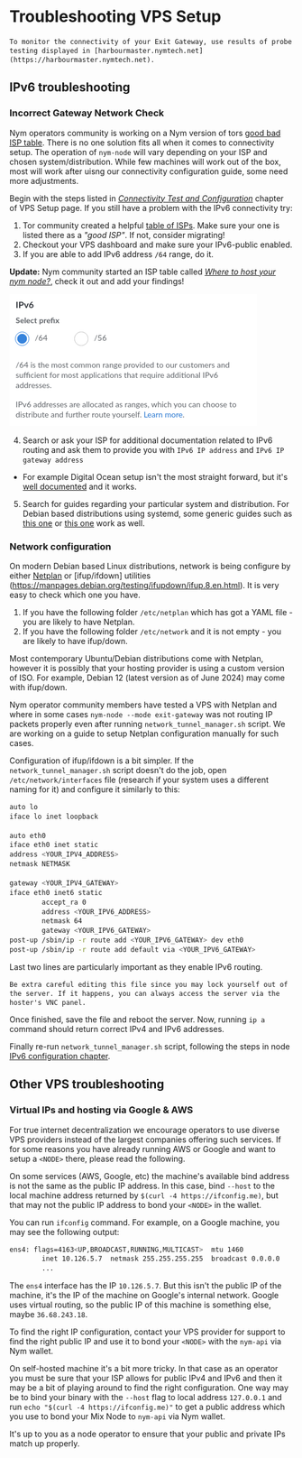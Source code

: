 # Troubleshooting VPS Setup

```admonish info
To monitor the connectivity of your Exit Gateway, use results of probe testing displayed in [harbourmaster.nymtech.net](https://harbourmaster.nymtech.net).
```

## IPv6 troubleshooting

### Incorrect Gateway Network Check

Nym operators community is working on a Nym version of tors [good bad ISP table](https://community.torproject.org/relay/community-resources/good-bad-isps/). There is no one solution fits all when it comes to connectivity setup. The operation of `nym-node` will vary depending on your ISP and chosen system/distribution.  While few machines will work out of the box, most will work after uisng our connectivity configuration guide, some need more adjustments.

Begin with the steps listed in [*Connectivity Test and Configuration*](../nodes/vps-setup.md#connectivity-test-and-configuration) chapter of VPS Setup page. If you still have a problem with the IPv6 connectivity try:

1. Tor community created a helpful [table of ISPs](https://community.torproject.org/relay/community-resources/good-bad-isps/). Make sure your one is listed there as a *"good ISP"*. If not, consider migrating!
2. Checkout your VPS dashboard and make sure your IPv6-public enabled.
3. If you are able to add IPv6 address `/64` range, do it.

**Update:** Nym community started an ISP table called [*Where to host your nym node?*](../legal/isp-list.md), check it out and add your findings!

![](../images/ipv6_64.png)

4. Search or ask your ISP for additional documentation related to IPv6 routing and ask them to provide you with `IPv6 IP address` and `IPv6 IP gateway address`
- For example Digital Ocean setup isn't the most straight forward, but it's [well documented](https://docs.digitalocean.com/products/networking/ipv6/how-to/enable/#on-existing-droplets) and it works.

5. Search for guides regarding your particular system and distribution. For Debian based distributions using systemd, some generic guides such as [this one](https://cloudzy.com/blog/configure-ipv6-on-ubuntu/) or [this one](https://help.ovhcloud.com/csm/en-ie-vps-configuring-ipv6?id=kb_article_view&sysparm_article=KB0047567) work as well.

### Network configuration

On modern Debian based Linux distributions, network is being configure by either [Netplan](www.netplan.io) or [ifup/ifdown] utilities (https://manpages.debian.org/testing/ifupdown/ifup.8.en.html). It is very easy to check which one you have.

1. If you have the following folder `/etc/netplan` which has got a YAML file - you are likely to have Netplan.
2. If you have the following folder `/etc/network` and it is not empty - you are likely to have ifup/down.

Most contemporary Ubuntu/Debian distributions come with Netplan, however it is possibly that your hosting provider is using a custom version of ISO. For example, Debian 12 (latest version as of June 2024) may come with ifup/down.

Nym operator community members have tested a VPS with Netplan and where in some cases `nym-node --mode exit-gateway` was not routing IP packets properly even after running `network_tunnel_manager.sh` script. We are working on a guide to setup Netplan configuration manually for such cases.

Configuration of ifup/ifdown is a bit simpler. If the `network_tunnel_manager.sh` script doesn't do the job, open `/etc/network/interfaces` file (research if your system uses a different naming for it) and configure it similarly to this:

```sh
auto lo
iface lo inet loopback

auto eth0
iface eth0 inet static
address <YOUR_IPV4_ADDRESS>
netmask NETMASK

gateway <YOUR_IPV4_GATEWAY>
iface eth0 inet6 static
        accept_ra 0
        address <YOUR_IPV6_ADDRESS>
        netmask 64
        gateway <YOUR_IPV6_GATEWAY>
post-up /sbin/ip -r route add <YOUR_IPV6_GATEWAY> dev eth0
post-up /sbin/ip -r route add default via <YOUR_IPV6_GATEWAY>
```
Last two lines are particularly important as they enable IPv6 routing. 

```admonish warning title="WARNING"
Be extra careful editing this file since you may lock yourself out of the server. If it happens, you can always access the server via the hoster's VNC panel.
```

Once finished, save the file and reboot the server. Now, running `ip a` command should return correct IPv4 and IPv6 addresses.

Finally re-run `network_tunnel_manager.sh` script, following the steps in node [IPv6 configuration chapter](https://github.com/nymtech/nym/nodes/configuration.md#ipv6-configuration).

## Other VPS troubleshooting

### Virtual IPs and hosting via Google & AWS

For true internet decentralization we encourage operators to use diverse VPS providers instead of the largest companies offering such services. If for some reasons you have already running AWS or Google and want to setup a `<NODE>` there, please read the following.

On some services (AWS, Google, etc) the machine's available bind address is not the same as the public IP address. In this case, bind `--host` to the local machine address returned by `$(curl -4 https://ifconfig.me)`, but that may not the public IP address to bond your `<NODE>` in the wallet.

You can run `ifconfig` command. For example, on a Google machine, you may see the following output:

```sh
ens4: flags=4163<UP,BROADCAST,RUNNING,MULTICAST>  mtu 1460
        inet 10.126.5.7  netmask 255.255.255.255  broadcast 0.0.0.0
        ...
```

The `ens4` interface has the IP `10.126.5.7`. But this isn't the public IP of the machine, it's the IP of the machine on Google's internal network. Google uses virtual routing, so the public IP of this machine is something else, maybe `36.68.243.18`.

To find the right IP configuration, contact your VPS provider for support to find the right public IP and use it to bond your `<NODE>` with the `nym-api` via Nym wallet.

On self-hosted machine it's a bit more tricky. In that case as an operator you must be sure that your ISP allows for public IPv4 and IPv6 and then it may be a bit of playing around to find the right configuration. One way may be to bind your binary with the `--host` flag to local address `127.0.0.1` and run `echo "$(curl -4 https://ifconfig.me)"` to get a public address which you use to bond your Mix Node to `nym-api` via Nym wallet.

It's up to you as a node operator to ensure that your public and private IPs match up properly.
